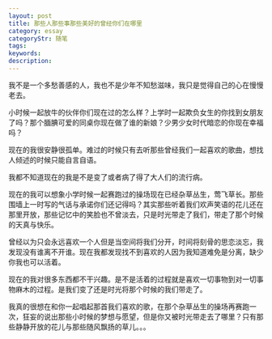 ```yaml
---
layout: post
title: 那些人那些事那些美好的曾经你们在哪里
category: essay
categoryStr: 随笔
tags: 
keywords:
description: 
---
```


我不是一个多愁善感的人，我也不是少年不知愁滋味，我只是觉得自己的心在慢慢老去。

小时候一起放牛的伙伴你们现在过的怎么样？上学时一起欺负女生的你找到女朋友了吗？那个腼腆可爱的同桌你现在做了谁的新娘？少男少女时代暗恋的你现在幸福吗？

现在的我很安静很孤单。难过的时候只有去听那些曾经我们一起喜欢的歌曲，想找人倾述的时候只能自言自语。

我都不知道现在的我是不是变了或者病了得了大人们的流行病。

现在的我可以想象小学时候一起赛跑过的操场现在已经杂草丛生，莺飞草长。那些围墙上一时写的气话与承诺你们还记得吗？其实那些听着我们欢声笑语的花儿还在那里开放，那些记忆中的笑脸也不曾淡去，只是时光带走了我们，带走了那个时候的天真与快乐。

曾经以为只会永远喜欢一个人但是当空间将我们分开，时间将刻骨的思恋淡忘，我发现没有谁离不开谁。现在我都发现找不到喜欢的人因为我知道难免是分离，缺少你我也可以活着。

现在的我对很多东西都不干兴趣。是不是活着的过程就是喜欢一切事物到对一切事物麻木的过程。是我们变了还是时光将那个时候的我们带走了。

我真的很想在和你一起唱起那首我们喜欢的歌，在那个杂草丛生的操场再赛跑一次，狂妄的说出那些小时候的梦想与愿望，但是你又被时光带走去了哪里？只有那些静静开放的花儿与那些随风飘扬的草儿。。。

   